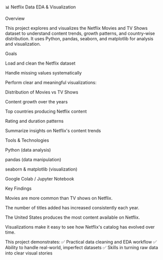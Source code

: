 📊 Netflix Data EDA & Visualization

 Overview

This project explores and visualizes the Netflix Movies and TV Shows dataset to understand content trends, growth patterns, and country-wise distribution. It uses Python, pandas, seaborn, and matplotlib for analysis and visualization.



 Goals

Load and clean the Netflix dataset

Handle missing values systematically

Perform clear and meaningful visualizations:

Distribution of Movies vs TV Shows

Content growth over the years

Top countries producing Netflix content

Rating and duration patterns


Summarize insights on Netflix's content trends



 Tools & Technologies

Python (data analysis)

pandas (data manipulation)

seaborn & matplotlib (visualization)

Google Colab / Jupyter Notebook



 Key Findings

Movies are more common than TV shows on Netflix.

The number of titles added has increased consistently each year.

The United States produces the most content available on Netflix.

Visualizations make it easy to see how Netflix's catalog has evolved over time.

This project demonstrates: ✅ Practical data cleaning and EDA workflow
✅ Ability to handle real-world, imperfect datasets
✅ Skills in turning raw data into clear visual stories
